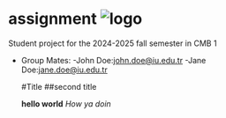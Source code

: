# assignment ![logo](https://cdn.istanbul.edu.tr/FileHandler.ashx?f=RT1ayT3Bv0-0mo0RfJXTjA)

Student project for the 2024-2025 fall semester in CMB 1

- Group Mates:
  -John Doe:john.doe@iu.edu.tr
  -Jane Doe:jane.doe@iu.edu.tr

  #Title
  ##second title

  **hello world**
  *How ya doin*
  
  
